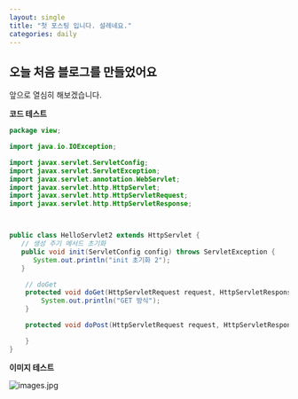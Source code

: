 ```yaml
---
layout: single
title: "첫 포스팅 입니다. 설레네요."
categories: daily
---
```


## 오늘 처음 블로그를 만들었어요

앞으로 열심히 해보겠습니다.

**코드 테스트**

```java
package view;

import java.io.IOException;

import javax.servlet.ServletConfig;
import javax.servlet.ServletException;
import javax.servlet.annotation.WebServlet;
import javax.servlet.http.HttpServlet;
import javax.servlet.http.HttpServletRequest;
import javax.servlet.http.HttpServletResponse;



public class HelloServlet2 extends HttpServlet {
   // 생성 주기 메서드 초기화   
   public void init(ServletConfig config) throws ServletException {
      System.out.println("init 초기화 2");
   }

    // doGet
    protected void doGet(HttpServletRequest request, HttpServletResponse response) throws ServletException, IOException {
        System.out.println("GET 방식");
    }

    protected void doPost(HttpServletRequest request, HttpServletResponse response) throws ServletException, IOException {    

    }
}
```

**이미지 테스트**



![images.jpg]({{site.url}}/images/2024-04-12-first/images.jpg)

